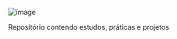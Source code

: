 ![image](https://github.com/ademarionobre/QlikSense/assets/92057489/94da1023-1acf-4e4b-b75d-9cb423e2e5cd)

Repositório contendo estudos, práticas e projetos

